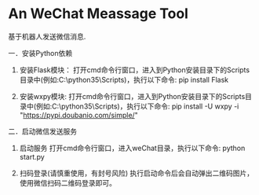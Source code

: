 # An WeChat Meassage Tool

基于机器人发送微信消息.

一．安装Python依赖
1. 安装Flask模块： 
打开cmd命令行窗口，进入到Python安装目录下的Scripts目录中(例如:C:\python35\Scripts)，执行以下命令:
pip install Flask

2. 安装wxpy模块:
打开cmd命令行窗口，进入到Python安装目录下的Scripts目录中(例如:C:\python35\Scripts)，执行以下命令:
pip install -U wxpy -i "https://pypi.doubanio.com/simple/"

二．启动微信发送服务
1. 启动服务
打开cmd命令行窗口，进入weChat目录，执行以下命令:
python start.py

2. 扫码登录(请慎重使用，有封号风险)
执行启动命令后会自动弹出二维码图片，使用微信扫码二维码登录即可。


 
